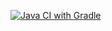 [![Java CI with Gradle](https://github.com/JuliyaSvetlakova/Homework-API-testing-CI/actions/workflows/gradle.yml/badge.svg)](https://github.com/JuliyaSvetlakova/Homework-API-testing-CI/actions/workflows/gradle.yml)
